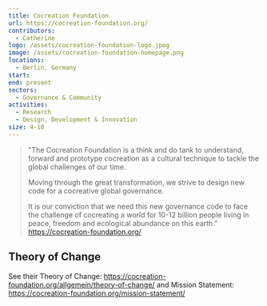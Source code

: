 ```yaml
---
title: Cocreation Foundation
url: https://cocreation-foundation.org/
contributors:
  - Catherine
logo: /assets/cocreation-foundation-logo.jpeg
image: /assets/cocreation-foundation-homepage.png
locations:
  - Berlin, Germany
start: 
end: present
sectors:
  - Governance & Community
activities:
  - Research
  - Design, Development & Innovation
size: 4-10
---
```

> "The Cocreation Foundation is a think and do tank to understand, forward and prototype cocreation as a cultural technique to tackle the global challenges of our time.
> 
> Moving through the great transformation, we strive to design new code for a cocreative global governance.
> 
> It is our conviction that we need this new governance code to face the challenge of cocreating a world for 10-12 billion people living in peace, freedom and ecological abundance on this earth."
> https://cocreation-foundation.org/ 

## Theory of Change

See their Theory of Change: https://cocreation-foundation.org/allgemein/theory-of-change/ and Mission Statement: https://cocreation-foundation.org/mission-statement/ 
